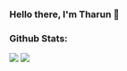 ### Hello there, I'm Tharun 👋

<!--
**TeslaLord/TeslaLord** is a ✨ _special_ ✨ repository because its `README.md` (this file) appears on your GitHub profile.

Here are some ideas to get you started:

- 🔭 I’m currently working on ...
- 🌱 I’m currently learning ...
- 👯 I’m looking to collaborate on ...
- 🤔 I’m looking for help with ...
- 💬 Ask me about ...
- 📫 How to reach me: ...
- 😄 Pronouns: ...
- ⚡ Fun fact: ...
-->

### Github Stats:
<img src="https://github-readme-stats.vercel.app/api?username=teslalord&show_icons=true&include_all_commits=true&theme=radical" />
<img src="https://github-readme-stats.vercel.app/api/top-langs/?username=teslalord&layout=compact&theme=radical" />
